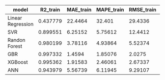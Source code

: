 | model             |   R2_train |   MAE_train |   MAPE_train |   RMSE_train |   R2_test |   MAE_test |   MAPE_test |   RMSE_test |
|-------------------|------------|-------------|--------------|--------------|-----------|------------|-------------|-------------|
| Linear Regression |   0.437779 |    22.4464  |     32.401   |     29.4336  |  0.477845 |   22.508   |    31.2398  |    28.538   |
| SVR               |   0.899551 |     6.25152 |      5.75612 |     12.4412  |  0.844961 |   10.7764  |    12.6856  |    15.5505  |
| Randon Forest     |   0.980199 |     3.78116 |      4.93864 |      5.52374 |  0.918264 |    7.71251 |    10.2925  |    11.291   |
| GBR               |   0.997332 |     1.4594  |      1.85076 |      2.0275  |  0.969986 |    4.78011 |     5.8842  |     6.84209 |
| XGBoost           |   0.995362 |     1.91583 |      2.46061 |      2.67337 |  0.972827 |    4.29013 |     5.54724 |     6.51014 |
| ANN               |   0.943979 |     5.56739 |      6.11945 |      9.29107 |  0.915148 |    7.54825 |     8.89766 |    11.5041  |